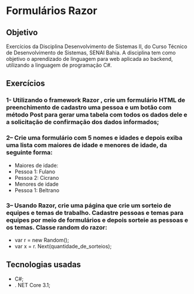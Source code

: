 # Formulários Razor

## Objetivo

Exercícios da Disciplina Desenvolvimento de Sistemas II, do Curso Técnico de Desenvolvimento de Sistemas, SENAI Bahia. A disciplina tem como objetivo o aprendizado de linguagem para web aplicada ao backend, utilizando a linguagem de programação C#.

## Exercícios

### 1- Utilizando o framework Razor , crie um formulário HTML de preenchimento de cadastro uma pessoa e um botão com método Post para gerar uma tabela com todos os dados dele e a solicitação de confirmação dos dados informados; 

### 2– Crie uma formulário com 5 nomes e idades e depois exiba uma lista com maiores de idade e menores de idade, da seguinte forma:

* Maiores de idade:
* Pessoa 1: Fulano
* Pessoa 2: Cicrano
* Menores de idade
* Pessoa 1: Beltrano

### 3– Usando Razor, crie uma página que crie um sorteio de equipes e temas de trabalho. Cadastre pessoas e temas para equipes por meio de formulários e depois sorteie as pessoas e os temas. Classe random do razor:

* var r = new Random(); 
* var x = r. Next(quantidade_de_sorteios); 

## Tecnologias usadas

*   C#; 
*   . NET Core 3.1; 
